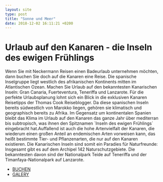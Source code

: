 ```yaml
---
layout: site
type: post
title: "Sonne und Meer"
date: 2018-12-02 16:11:21 +0200
---
```


# Urlaub auf den Kanaren - die Inseln des ewigen Frühlings
 
Wenn Sie mit Neckermann Reisen einen Badeurlaub unternehmen möchten, dann buchen Sie doch auf die Kanaren eine Reise. Die spanische Inselgruppe liegt westlich des afrikanischen Kontinents mitten im Atlantischen Ozean. Machen Sie Urlaub auf den bekanntesten Kanarischen Inseln: Gran Canaria, Fuerteventura, Teneriffa und Lanzarote. Für die perfekte Urlaubsplanung lohnt sich ein Blick in die exklusiven Kanaren Reisetipps der Thomas Cook Reiseblogger. Da diese spanischen Inseln bereits südwestlich von Marokko liegen, gehören sie klimatisch und geographisch bereits zu Afrika. Im Gegensatz um kontinentalen Spanien bleibt das Klima im Urlaub auf den Kanaren das ganze Jahr über mediterran bis subtropisch, was ihnen den Spitznamen ´Inseln des ewigen Frühlings` eingebracht hat.Auffallend ist auch die hohe Artenvielfalt der Kanaren, die wiederum einen großen Anteil an endemischen Arten vorweisen kann, das heißt bestimmte Tier- und Pflanzenarten, die nur auf den Kanaren existieren. Die Kanarischen Inseln sind somit ein Paradies für Naturfreunde: Insgesamt gibt es auf dem Archipel 142 Naturschutzgebiete. Die bekanntesten davon sind der Nationalpark Teide auf Teneriffa und der Timanfaya-Nationalpark auf Lanzarote.

* [BUCHEN](./galery/meer/index.html)
* [GALERY](./galery/meer/index.html)